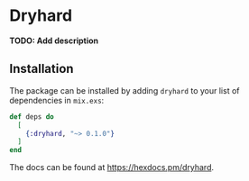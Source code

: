 # Dryhard

**TODO: Add description**

## Installation

The package can be installed by adding `dryhard` to your list of dependencies in `mix.exs`:

```elixir
def deps do
  [
    {:dryhard, "~> 0.1.0"}
  ]
end
```

The docs can be found at <https://hexdocs.pm/dryhard>.
